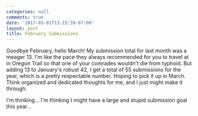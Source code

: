 ```yaml
---
categories: null
comments: true
date: '2017-03-01T13:15:39-07:00'
layout: post
title: February Submissions
---
```


Goodbye February, hello March! My submission total for last month was a meager 13. I'm like the pace they always recommended for you to travel at in Oregon Trail so that one of your comrades wouldn't die from typhoid. But adding 13 to January's robust 42, I get a total of 55 submissions for the year, which is a pretty respectable number. Hoping to pick it up in March. Think organized and dedicated thoughts for me, and I just might make it through. 

I'm thinking... I'm thinking I might have a large and stupid submission goal this year...